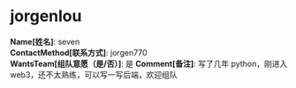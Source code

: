 # jorgenlou

**Name[姓名]**: seven  
**ContactMethod[联系方式]**: jorgen770  
**WantsTeam[组队意愿（是/否）]**: 是
**Comment[备注]**: 写了几年 python，刚进入 web3，还不太熟练，可以写一写后端，欢迎组队  
